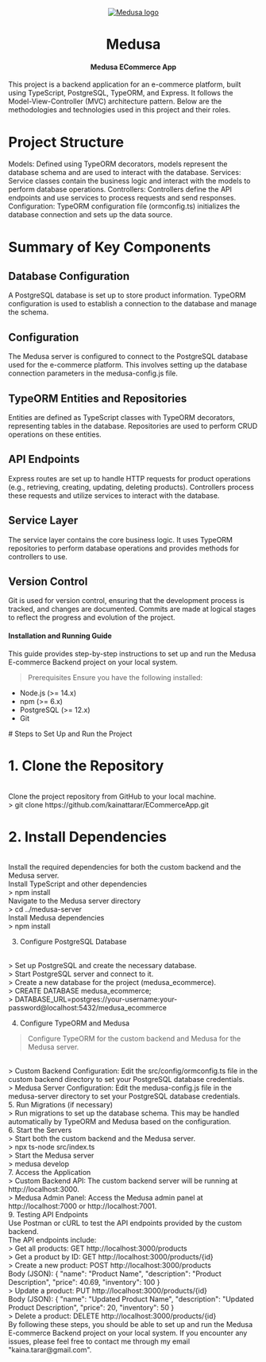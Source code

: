 <p align="center">
  <a href="https://www.medusajs.com">
  <picture>
    <source media="(prefers-color-scheme: dark)" srcset="https://user-images.githubusercontent.com/59018053/229103275-b5e482bb-4601-46e6-8142-244f531cebdb.svg">
    <source media="(prefers-color-scheme: light)" srcset="https://user-images.githubusercontent.com/59018053/229103726-e5b529a3-9b3f-4970-8a1f-c6af37f087bf.svg">
    <img alt="Medusa logo" src="https://user-images.githubusercontent.com/59018053/229103726-e5b529a3-9b3f-4970-8a1f-c6af37f087bf.svg">
    </picture>
  </a>
</p>
<h1 align="center">
  Medusa
</h1>

<h4 align="center">
Medusa ECommerce App
</h4>

This project is a backend application for an e-commerce platform, built using TypeScript, PostgreSQL, TypeORM, and Express. It follows the Model-View-Controller (MVC) architecture pattern. Below are the methodologies and technologies used in this project and their roles.

# Project Structure

Models: Defined using TypeORM decorators, models represent the database schema and are used to interact with the database.
Services: Service classes contain the business logic and interact with the models to perform database operations.
Controllers: Controllers define the API endpoints and use services to process requests and send responses.
Configuration: TypeORM configuration file (ormconfig.ts) initializes the database connection and sets up the data source.

# Summary of Key Components
<h2>Database Configuration</h2>
A PostgreSQL database is set up to store product information. TypeORM configuration is used to establish a connection to the database and manage the schema.

<h2>Configuration</h2>
The Medusa server is configured to connect to the PostgreSQL database used for the e-commerce platform. This involves setting up the database connection parameters in the medusa-config.js file.

<h2>TypeORM Entities and Repositories</h2>
Entities are defined as TypeScript classes with TypeORM decorators, representing tables in the database. Repositories are used to perform CRUD operations on these entities.

<h2>API Endpoints</h2>
Express routes are set up to handle HTTP requests for product operations (e.g., retrieving, creating, updating, deleting products). Controllers process these requests and utilize services to interact with the database.

<h2>Service Layer</h2>
The service layer contains the core business logic. It uses TypeORM repositories to perform database operations and provides methods for controllers to use.

<h2>Version Control</h2>
Git is used for version control, ensuring that the development process is tracked, and changes are documented. Commits are made at logical stages to reflect the progress and evolution of the project.

<h4>
Installation and Running Guide
</h4>
This guide provides step-by-step instructions to set up and run the Medusa E-commerce Backend project on your local system.

> Prerequisites
Ensure you have the following installed:

<ul>
<li>Node.js (>= 14.x)</li>
<li>npm (>= 6.x)</li>
<li>PostgreSQL (>= 12.x)</li>
<li>Git</li>
</ul>
# Steps to Set Up and Run the Project
<h1>1. Clone the Repository</h1>
<br/>
Clone the project repository from GitHub to your local machine.
<br/>
> git clone https://github.com/kainattarar/ECommerceApp.git

<h1>2. Install Dependencies</h1>
<br/>
Install the required dependencies for both the custom backend and the Medusa server.
<br/>
Install TypeScript and other dependencies
<br/>
> npm install
<br/>
Navigate to the Medusa server directory
<br/>
> cd ../medusa-server
<br/>
Install Medusa dependencies
<br/>
> npm install
<br/>

3. Configure PostgreSQL Database
<br/>
> Set up PostgreSQL and create the necessary database.
<br/>
> Start PostgreSQL server and connect to it.
<br/>
> Create a new database for the project (medusa_ecommerce).
<br/>
> CREATE DATABASE medusa_ecommerce;
<br/>
> DATABASE_URL=postgres://your-username:your-password@localhost:5432/medusa_ecommerce

4. Configure TypeORM and Medusa
> Configure TypeORM for the custom backend and Medusa for the Medusa server.
<br/>
> Custom Backend Configuration: Edit the src/config/ormconfig.ts file in the custom backend directory to set your PostgreSQL database credentials.
<br/>
> Medusa Server Configuration: Edit the medusa-config.js file in the medusa-server directory to set your PostgreSQL database credentials.
<br/>
5. Run Migrations (if necessary)
<br/>
> Run migrations to set up the database schema. This may be handled automatically by TypeORM and Medusa based on the configuration.
<br/>
6. Start the Servers
<br/>
> Start both the custom backend and the Medusa server.
<br/>
> npx ts-node src/index.ts
<br/>
> Start the Medusa server
<br/>
> medusa develop
<br/>
7. Access the Application
<br/>
> Custom Backend API: The custom backend server will be running at http://localhost:3000.
<br/>
> Medusa Admin Panel: Access the Medusa admin panel at http://localhost:7000 or http://localhost:7001.
<br/>
9. Testing API Endpoints
<br/>
Use Postman or cURL to test the API endpoints provided by the custom backend.
<br/>
The API endpoints include:
<br/>
> Get all products: GET http://localhost:3000/products
<br/>
> Get a product by ID: GET http://localhost:3000/products/{id}
<br/>
> Create a new product: POST http://localhost:3000/products
<br/>
Body (JSON):
{
  "name": "Product Name",
  "description": "Product Description",
  "price": 40.69,
  "inventory": 100
}
<br/>
> Update a product: PUT http://localhost:3000/products/{id}
<br/>
Body (JSON):
{
  "name": "Updated Product Name",
  "description": "Updated Product Description",
  "price": 20,
  "inventory": 50
}
<br/>
> Delete a product: DELETE http://localhost:3000/products/{id}
<br/>
By following these steps, you should be able to set up and run the Medusa E-commerce Backend project on your local system. If you encounter any issues, please feel free to contact me through my email "kaina.tarar@gmail.com".

